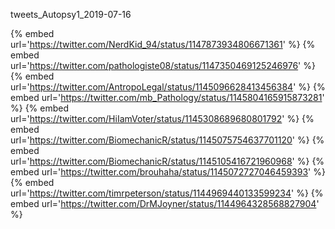 tweets_Autopsy1_2019-07-16

{% embed url='https://twitter.com/NerdKid_94/status/1147873934806671361' %}
{% embed url='https://twitter.com/pathologiste08/status/1147350469125246976' %}
{% embed url='https://twitter.com/AntropoLegal/status/1145096628413456384' %}
{% embed url='https://twitter.com/mb_Pathology/status/1145804165915873281' %}
{% embed url='https://twitter.com/HiIamVoter/status/1145308689680801792' %}
{% embed url='https://twitter.com/BiomechanicR/status/1145075754637701120' %}
{% embed url='https://twitter.com/BiomechanicR/status/1145105416721960968' %}
{% embed url='https://twitter.com/brouhaha/status/1145072727046459393' %}
{% embed url='https://twitter.com/timrpeterson/status/1144969440133599234' %}
{% embed url='https://twitter.com/DrMJoyner/status/1144964328568827904' %}
